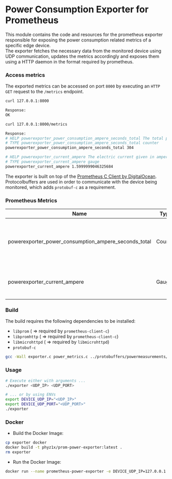 # Power Consumption Exporter for Prometheus

This module contains the code and resources for the prometheus exporter responsible for exposing the power consumption related metrics of a specific edge device.<br>
The exporter fetches the necessary data from the monitored device using UDP communication, updates the metrics accordingly and exposes them using a HTTP daemon in the format required by prometheus.

### Access metrics
The exported metrics can be accessed on port `8000` by executing an `HTTP GET` request to the `/metrics` endpoint.
```bash
curl 127.0.0.1:8000

Response:
OK

curl 127.0.0.1:8000/metrics

Response:
# HELP powerexporter_power_consumption_ampere_seconds_total The total power consumption given in ampere-seconds.
# TYPE powerexporter_power_consumption_ampere_seconds_total counter
powerexporter_power_consumption_ampere_seconds_total 304

# HELP powerexporter_current_ampere The electric current given in ampere.
# TYPE powerexporter_current_ampere gauge
powerexporter_current_ampere 1.5999999046325684
```

The exporter is built on top of the [Prometheus C Client by DigitalOcean](https://github.com/digitalocean/prometheus-client-c). Protocolbuffers are used in order to communicate with the device being monitored, which adds `protobuf-c` as a requirement.

### Prometheus Metrics

| Name | Type | Description |
| ---  |  --- |    ---      |
|  powerexporter_power_consumption_ampere_seconds_total    |  Counter    |       The total power consumption of the target device in As (ampere-seconds).      | 
|   powerexporter_current_ampere   |  Gauge    |    The measured electric current in A (ampere).         | 

### Build
The build requires the following dependencies to be installed:
- `libprom` ( => required by `prometheus-client-c`)
- `libpromhttp` ( => required by `prometheus-client-c`)
- `libmicrohttpd` ( => required by `libmicrohttpd`)
- `protobuf-c`

```bash
gcc -Wall exporter.c power_metrics.c ../protobuffers/powermeasurements/powermeasurement.pb-c.c -o exporter -lprom -lpromhttp -lmicrohttpd -lpthread -lprotobuf-c
```

### Usage 
```bash
# Execute either with arguments ...
./exporter <UDP_IP> <UDP_PORT>

# ... or by using ENVs
export DEVICE_UDP_IP="<UDP_IP>"
export DEVICE_UDP_PORT="<UDP_PORT>"
./exporter 
```

### Docker

- Build the Docker Image:
```bash
cp exporter docker
docker build -t phyz1x/prom-power-exporter:latest .
rm exporter
```

- Run the Docker Image:
```bash
docker run --name prometheus-power-exporter -e DEVICE_UDP_IP=127.0.0.1 -e DEVICE_UDP_PORT=5000 phyz1x/prometheus-power-exporter:latest
```